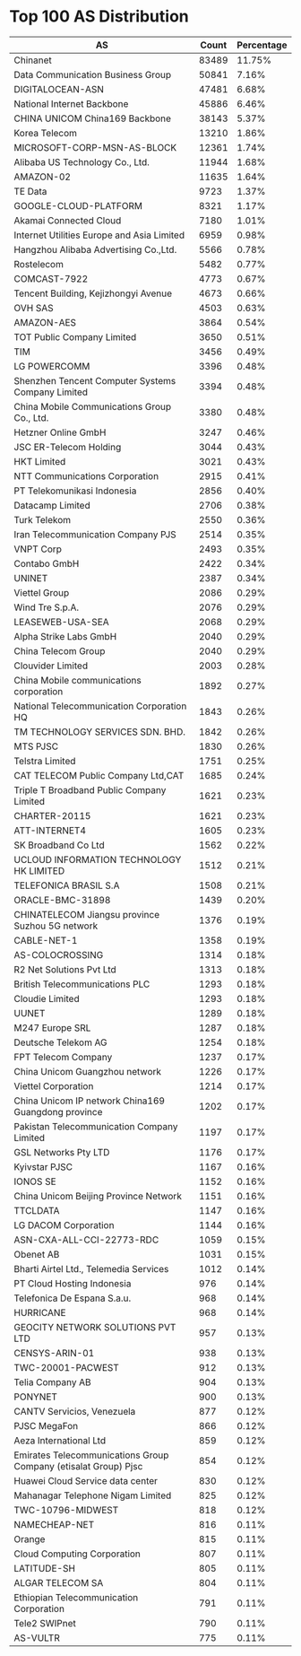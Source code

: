 # Top 100 AS Distribution
| AS | Count | Percentage |
|----|----|----|
| Chinanet | 83489 | 11.75% |
| Data Communication Business Group | 50841 | 7.16% |
| DIGITALOCEAN-ASN | 47481 | 6.68% |
| National Internet Backbone | 45886 | 6.46% |
| CHINA UNICOM China169 Backbone | 38143 | 5.37% |
| Korea Telecom | 13210 | 1.86% |
| MICROSOFT-CORP-MSN-AS-BLOCK | 12361 | 1.74% |
| Alibaba US Technology Co., Ltd. | 11944 | 1.68% |
| AMAZON-02 | 11635 | 1.64% |
| TE Data | 9723 | 1.37% |
| GOOGLE-CLOUD-PLATFORM | 8321 | 1.17% |
| Akamai Connected Cloud | 7180 | 1.01% |
| Internet Utilities Europe and Asia Limited | 6959 | 0.98% |
| Hangzhou Alibaba Advertising Co.,Ltd. | 5566 | 0.78% |
| Rostelecom | 5482 | 0.77% |
| COMCAST-7922 | 4773 | 0.67% |
| Tencent Building, Kejizhongyi Avenue | 4673 | 0.66% |
| OVH SAS | 4503 | 0.63% |
| AMAZON-AES | 3864 | 0.54% |
| TOT Public Company Limited | 3650 | 0.51% |
| TIM | 3456 | 0.49% |
| LG POWERCOMM | 3396 | 0.48% |
| Shenzhen Tencent Computer Systems Company Limited | 3394 | 0.48% |
| China Mobile Communications Group Co., Ltd. | 3380 | 0.48% |
| Hetzner Online GmbH | 3247 | 0.46% |
| JSC ER-Telecom Holding | 3044 | 0.43% |
| HKT Limited | 3021 | 0.43% |
| NTT Communications Corporation | 2915 | 0.41% |
| PT Telekomunikasi Indonesia | 2856 | 0.40% |
| Datacamp Limited | 2706 | 0.38% |
| Turk Telekom | 2550 | 0.36% |
| Iran Telecommunication Company PJS | 2514 | 0.35% |
| VNPT Corp | 2493 | 0.35% |
| Contabo GmbH | 2422 | 0.34% |
| UNINET | 2387 | 0.34% |
| Viettel Group | 2086 | 0.29% |
| Wind Tre S.p.A. | 2076 | 0.29% |
| LEASEWEB-USA-SEA | 2068 | 0.29% |
| Alpha Strike Labs GmbH | 2040 | 0.29% |
| China Telecom Group | 2040 | 0.29% |
| Clouvider Limited | 2003 | 0.28% |
| China Mobile communications corporation | 1892 | 0.27% |
| National Telecommunication Corporation HQ | 1843 | 0.26% |
| TM TECHNOLOGY SERVICES SDN. BHD. | 1842 | 0.26% |
| MTS PJSC | 1830 | 0.26% |
| Telstra Limited | 1751 | 0.25% |
| CAT TELECOM Public Company Ltd,CAT | 1685 | 0.24% |
| Triple T Broadband Public Company Limited | 1621 | 0.23% |
| CHARTER-20115 | 1621 | 0.23% |
| ATT-INTERNET4 | 1605 | 0.23% |
| SK Broadband Co Ltd | 1562 | 0.22% |
| UCLOUD INFORMATION TECHNOLOGY HK LIMITED | 1512 | 0.21% |
| TELEFONICA BRASIL S.A | 1508 | 0.21% |
| ORACLE-BMC-31898 | 1439 | 0.20% |
| CHINATELECOM Jiangsu province Suzhou 5G network | 1376 | 0.19% |
| CABLE-NET-1 | 1358 | 0.19% |
| AS-COLOCROSSING | 1314 | 0.18% |
| R2 Net Solutions Pvt Ltd | 1313 | 0.18% |
| British Telecommunications PLC | 1293 | 0.18% |
| Cloudie Limited | 1293 | 0.18% |
| UUNET | 1289 | 0.18% |
| M247 Europe SRL | 1287 | 0.18% |
| Deutsche Telekom AG | 1254 | 0.18% |
| FPT Telecom Company | 1237 | 0.17% |
| China Unicom Guangzhou network | 1226 | 0.17% |
| Viettel Corporation | 1214 | 0.17% |
| China Unicom IP network China169 Guangdong province | 1202 | 0.17% |
| Pakistan Telecommunication Company Limited | 1197 | 0.17% |
| GSL Networks Pty LTD | 1176 | 0.17% |
| Kyivstar PJSC | 1167 | 0.16% |
| IONOS SE | 1152 | 0.16% |
| China Unicom Beijing Province Network | 1151 | 0.16% |
| TTCLDATA | 1147 | 0.16% |
| LG DACOM Corporation | 1144 | 0.16% |
| ASN-CXA-ALL-CCI-22773-RDC | 1059 | 0.15% |
| Obenet AB | 1031 | 0.15% |
| Bharti Airtel Ltd., Telemedia Services | 1012 | 0.14% |
| PT Cloud Hosting Indonesia | 976 | 0.14% |
| Telefonica De Espana S.a.u. | 968 | 0.14% |
| HURRICANE | 968 | 0.14% |
| GEOCITY NETWORK SOLUTIONS PVT LTD | 957 | 0.13% |
| CENSYS-ARIN-01 | 938 | 0.13% |
| TWC-20001-PACWEST | 912 | 0.13% |
| Telia Company AB | 904 | 0.13% |
| PONYNET | 900 | 0.13% |
| CANTV Servicios, Venezuela | 877 | 0.12% |
| PJSC MegaFon | 866 | 0.12% |
| Aeza International Ltd | 859 | 0.12% |
| Emirates Telecommunications Group Company (etisalat Group) Pjsc | 854 | 0.12% |
| Huawei Cloud Service data center | 830 | 0.12% |
| Mahanagar Telephone Nigam Limited | 825 | 0.12% |
| TWC-10796-MIDWEST | 818 | 0.12% |
| NAMECHEAP-NET | 816 | 0.11% |
| Orange | 815 | 0.11% |
| Cloud Computing Corporation | 807 | 0.11% |
| LATITUDE-SH | 805 | 0.11% |
| ALGAR TELECOM SA | 804 | 0.11% |
| Ethiopian Telecommunication Corporation | 791 | 0.11% |
| Tele2 SWIPnet | 790 | 0.11% |
| AS-VULTR | 775 | 0.11% |
